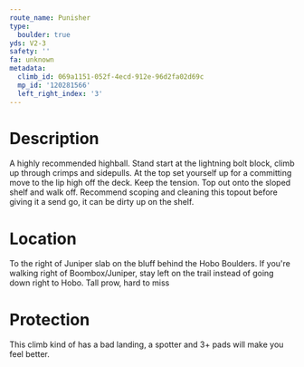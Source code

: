 ```yaml
---
route_name: Punisher
type:
  boulder: true
yds: V2-3
safety: ''
fa: unknown
metadata:
  climb_id: 069a1151-052f-4ecd-912e-96d2fa02d69c
  mp_id: '120281566'
  left_right_index: '3'
---
```

# Description
A highly recommended highball. Stand start at the lightning bolt block, climb up through crimps and sidepulls. At the top set yourself up for a committing move to the lip high off the deck. Keep the tension. Top out onto the sloped shelf and walk off. Recommend scoping and cleaning this topout before giving it a send go, it can be dirty up on the shelf.

# Location
To the right of Juniper slab on the bluff behind the Hobo Boulders. If you're walking right of Boombox/Juniper, stay left on the trail instead of going down right to Hobo. Tall prow, hard to miss

# Protection
This climb kind of has a bad landing, a spotter and 3+ pads will make you feel better.
